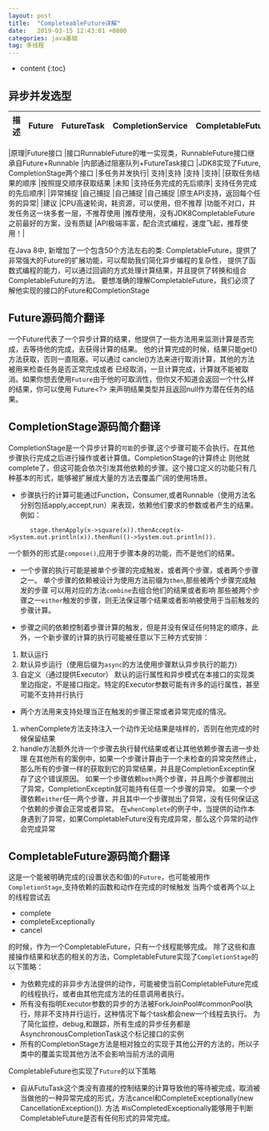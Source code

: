 ```yaml
---
layout: post
title:  "CompleteableFuture详解"
date:   2019-03-15 12:43:01 +0800
categories: java基础
tag: 多线程
---
```


* content
{:toc}

## 异步并发选型
| 描述 | Future | FutureTask	| CompletionService | CompletableFuture| 
| ----------- | ----------------| -----------------| -----------------|---------------------|

|原理|Future接口	|接口RunnableFuture的唯一实现类，RunnableFuture接口继承自Future+Runnable	|内部通过阻塞队列+FutureTask接口	|JDK8实现了Future, CompletionStage两个接口
|多任务并发执行|	支持|支持	|支持	|支持|
|获取任务结果的顺序	|按照提交顺序获取结果	|未知	|支持任务完成的先后顺序|	支持任务完成的先后顺序|
|异常捕捉	|自己捕捉	|自己捕捉	|自己捕捉	|原生API支持，返回每个任务的异常|
|建议	|CPU高速轮询，耗资源，可以使用，但不推荐	|功能不对口，并发任务这一块多套一层，不推荐使用	|推荐使用，没有JDK8CompletableFuture之前最好的方案，没有质疑	|API极端丰富，配合流式编程，速度飞起，推荐使用！|


在Java 8中, 新增加了一个包含50个方法左右的类: CompletableFuture，提供了非常强大的Future的扩展功能，可以帮助我们简化异步编程的复杂性，
提供了函数式编程的能力，可以通过回调的方式处理计算结果，并且提供了转换和组合CompletableFuture的方法。
要想准确的理解CompletableFuture，我们必须了解他实现的接口的Future和CompletionStage

## Future源码简介翻译
 一个Future代表了一个异步计算的结果，他提供了一些方法用来监测计算是否完成，去等待他的完成，去获得计算的结果。
 他的计算完成的时候，结果只能get()方法获取，否则一直阻塞。可以通过 cancle()方法来进行取消计算，其他的方法被用来检查任务是否正常完成或者
 已经取消，一旦计算完成，计算就不能被取消。如果你想去使用`Future`由于他的可取消性，但你又不知道会返回一个什么样的结果，你可以使用
 Future<?> 来声明结果类型并且返回null作为潜在任务的结果。
 
## CompletionStage源码简介翻译
  CompletionStage是一个异步计算的`可能`的步骤,这个步骤可能不会执行。在其他步骤执行完成之后进行操作或者计算值。CompletionStage的计算终止
  则他就complete了，但这可能会依次引发其他依赖的步骤。这个接口定义的功能只有几种基本的形式，能够被扩展成大量的方法去覆盖广阔的使用场景。
  - 步骤执行的计算可能通过Function，Consumer,或者Runnable（使用方法名分别包括apply,accept,run）来表现，依赖他们要求的参数或者产生的结果。
  例如：
  ```text
        stage.thenApply(x->square(x)).thenAccept(x->System.out.println(x)).thenRun(()->System.out.println()).
  ```
  一个额外的形式是`compose()`,应用于步骤本身的功能，而不是他们的结果。
  
  - 一个步骤的执行可能是被单个步骤的完成触发，或者两个步骤，或者两个步骤之一。
  单个步骤的依赖被设计为使用方法前缀为`then`,那些被两个步骤完成触发的步骤 可以用对应的方法`combine`去组合他们的结果或者影响
  那些被两个步骤之一`either`触发的步骤，则无法保证哪个结果或者影响被使用于当前触发的步骤计算。
  
  - 步骤之间的依赖控制着步骤计算的触发，但是并没有保证任何特定的顺序，此外，一个新步骤的计算的执行可能被任意以下三种方式安排：
  1. 默认运行
  2. 默认异步运行（使用后缀为`async`的方法使用步骤默认异步执行的能力）
  3. 自定义（通过提供Executor）
  默认的运行属性和异步模式在本接口的实现类里边指定，不是接口指定。特定的Executor参数可能有许多的运行属性，甚至可能不支持并行执行
  
  - 两个方法用来支持处理当正在触发的步骤正常或者异常完成的情况。
  1. whenComplete方法支持注入一个动作无论结果是啥样的，否则在他完成的时候保留结果
  2. handle方法额外允许一个步骤去执行替代结果或者让其他依赖步骤去进一步处理
  在其他所有的案例中，如果一个步骤计算由于一个未检查的异常突然终止，那么所有的步骤一样的获取到它的异常结果，并且是CompletionExceptin保存了这个错误原因。
  如果一个步骤依赖`both`两个步骤，并且两个步骤都抛出了异常，CompletionExceptin就可能持有任意一个步骤的异常。
  如果一个步骤依赖`either`任一两个步骤，并且其中一个步骤抛出了异常，没有任何保证这个依赖的步骤会正常或者异常。
  在`whenComplete`的例子中，当提供的动作本身遇到了异常，如果CompletableFuture没有完成异常，那么这个异常的动作会完成异常
  
   
## CompletableFuture源码简介翻译
 这是一个能被明确完成的(设置状态和值)的`Future`，也可能被用作`CompletionStage`,支持依赖的函数和动作在完成的时候触发
 当两个或者两个以上的线程尝试去
 - complete
 - completeExceptionally
 - cancel

 的时候，作为一个CompletableFuture，只有一个线程能够完成。
 除了这些和直接操作结果和状态的相关的方法，CompletableFuture实现了`CompletionStage`的以下策略：
 - 为依赖完成的非异步方法提供的动作，可能被使当前CompletableFuture完成的线程执行，或者由其他完成方法的任意调用者执行。
 - 所有没有指明Executor参数的异步的方法被ForkJoinPool#commonPool执行，除非不支持并行运行，这种情况下每个task都会new一个线程去执行。
 为了简化监控，debug,和跟踪，所有生成的异步任务都是AsynchronousCompletionTask这个标记接口的实例
 - 所有的CompletionStage方法是相对独立的实现于其他公开的方法的，所以子类中的覆盖实现其他方法不会影响当前方法的调用

CompletableFuture也实现了`Future`的以下策略
- 自从FutuTask这个类没有直接的控制结果的计算导致他的等待被完成，取消被当做他的一种异常完成的形式，方法cancel和CompleteExceptionally(new CancellationException()).
方法 #isCompletedExceptionally能够用于判断CompletableFuture是否有任何形式的异常完成。


